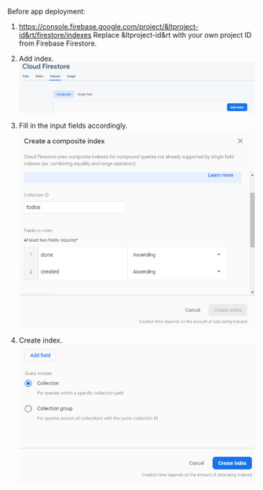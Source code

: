Before app deployment:

1.	https://console.firebase.google.com/project/&ltproject-id&rt/firestore/indexes
	Replace &ltproject-id&rt with your own project ID from Firebase Firestore.

2.	Add index.
	![Demo photo](https://github.com/snwl123/PCMOB4/blob/master/PCMOB4-01/assets/README_assets/README_01.PNG)

3.	Fill in the input fields accordingly.
	![Demo photo](https://github.com/snwl123/PCMOB4/blob/master/PCMOB4-01/assets/README_assets/README_02.PNG)

3.	Create index.
	![Demo photo](https://github.com/snwl123/PCMOB4/blob/master/PCMOB4-01/assets/README_assets/README_03.PNG)


